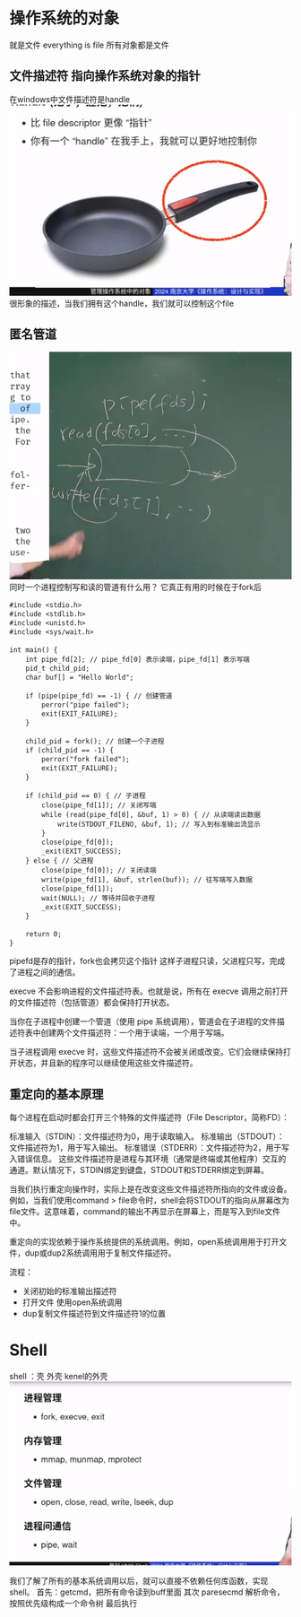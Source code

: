 # 操作系统的对象
就是文件
everything is file 所有对象都是文件

## 文件描述符  指向操作系统对象的指针

在windows中文件描述符是handle
![Alt text](image-40.png)
很形象的描述，当我们拥有这个handle，我们就可以控制这个file

## 匿名管道
![Alt text](image-41.png)
同时一个进程控制写和读的管道有什么用？ 它真正有用的时候在于fork后

```
#include <stdio.h>
#include <stdlib.h>
#include <unistd.h>
#include <sys/wait.h>

int main() {
    int pipe_fd[2]; // pipe_fd[0] 表示读端，pipe_fd[1] 表示写端
    pid_t child_pid;
    char buf[] = "Hello World";

    if (pipe(pipe_fd) == -1) { // 创建管道
        perror("pipe failed");
        exit(EXIT_FAILURE);
    }

    child_pid = fork(); // 创建一个子进程
    if (child_pid == -1) {
        perror("fork failed");
        exit(EXIT_FAILURE);
    }

    if (child_pid == 0) { // 子进程
        close(pipe_fd[1]); // 关闭写端
        while (read(pipe_fd[0], &buf, 1) > 0) { // 从读端读出数据
            write(STDOUT_FILENO, &buf, 1); // 写入到标准输出流显示
        }
        close(pipe_fd[0]);
        _exit(EXIT_SUCCESS);
    } else { // 父进程
        close(pipe_fd[0]); // 关闭读端
        write(pipe_fd[1], &buf, strlen(buf)); // 往写端写入数据
        close(pipe_fd[1]);
        wait(NULL); // 等待并回收子进程
        _exit(EXIT_SUCCESS);
    }

    return 0;
}

```

pipefd是存的指针，fork也会拷贝这个指针
这样子进程只读，父进程只写，完成了进程之间的通信。

execve 不会影响进程的文件描述符表。也就是说，所有在 execve 调用之前打开的文件描述符（包括管道）都会保持打开状态。

当你在子进程中创建一个管道（使用 pipe 系统调用），管道会在子进程的文件描述符表中创建两个文件描述符：一个用于读端，一个用于写端。

当子进程调用 execve 时，这些文件描述符不会被关闭或改变。它们会继续保持打开状态，并且新的程序可以继续使用这些文件描述符。


## 重定向的基本原理
每个进程在启动时都会打开三个特殊的文件描述符（File Descriptor，简称FD）：

标准输入（STDIN）：文件描述符为0，用于读取输入。
标准输出（STDOUT）：文件描述符为1，用于写入输出。
标准错误（STDERR）：文件描述符为2，用于写入错误信息。
这些文件描述符是进程与其环境（通常是终端或其他程序）交互的通道。默认情况下，STDIN绑定到键盘，STDOUT和STDERR绑定到屏幕。

当我们执行重定向操作时，实际上是在改变这些文件描述符所指向的文件或设备。例如，当我们使用command > file命令时，shell会将STDOUT的指向从屏幕改为file文件。这意味着，command的输出不再显示在屏幕上，而是写入到file文件中。

重定向的实现依赖于操作系统提供的系统调用。例如，open系统调用用于打开文件，dup或dup2系统调用用于复制文件描述符。

流程：
- 关闭初始的标准输出描述符
- 打开文件 使用open系统调用
- dup复制文件描述符到文件描述符1的位置
  

# Shell
shell ：壳 外壳 kenel的外壳
![Alt text](image-42.png)

我们了解了所有的基本系统调用以后，就可以直接不依赖任何库函数，实现shell。
首先：getcmd，把所有命令读到buff里面
其次  paresecmd   解析命令，按照优先级构成一个命令树
最后执行


